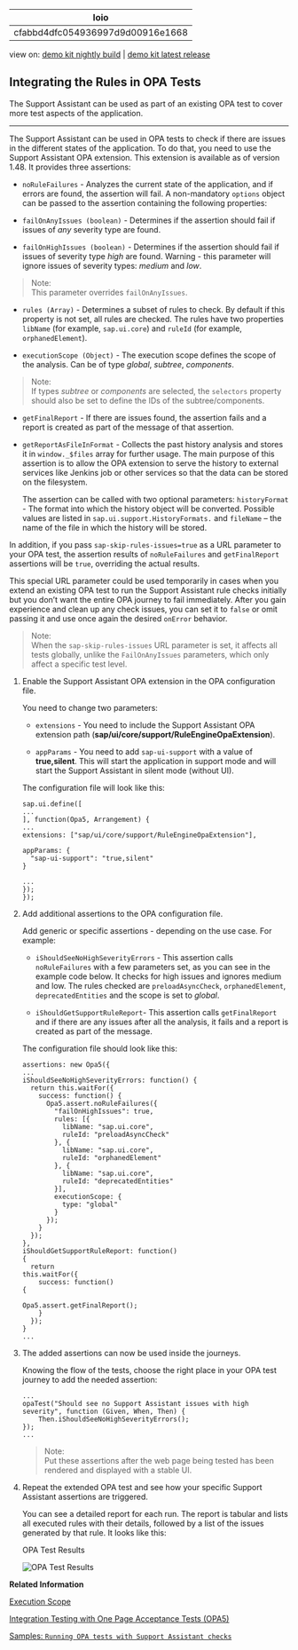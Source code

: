 <!-- loiocfabbd4dfc054936997d9d00916e1668 -->

| loio |
| -----|
| cfabbd4dfc054936997d9d00916e1668 |

<div id="loio">

view on: [demo kit nightly build](https://openui5nightly.hana.ondemand.com/#/topic/cfabbd4dfc054936997d9d00916e1668) | [demo kit latest release](https://openui5.hana.ondemand.com/#/topic/cfabbd4dfc054936997d9d00916e1668)</div>

## Integrating the Rules in OPA Tests

The Support Assistant can be used as part of an existing OPA test to cover more test aspects of the application.

***

The Support Assistant can be used in OPA tests to check if there are issues in the different states of the application. To do that, you need to use the Support Assistant OPA extension. This extension is available as of version 1.48. It provides three assertions:

-   `noRuleFailures` - Analyzes the current state of the application, and if errors are found, the assertion will fail. A non-mandatory `options` object can be passed to the assertion containing the following properties:

-   `failOnAnyIssues (boolean)` - Determines if the assertion should fail if issues of *any* severity type are found.

-   `failOnHighIssues (boolean)` - Determines if the assertion should fail if issues of severity type *high* are found. Warning - this parameter will ignore issues of severity types: *medium* and *low*.

> Note:  
> This parameter overrides `failOnAnyIssues`.

-   `rules (Array)` - Determines a subset of rules to check. By default if this property is not set, all rules are checked. The rules have two properties `libName` \(for example, `sap.ui.core`\) and `ruleId` \(for example, `orphanedElement`\).

-   `executionScope (Object)` - The execution scope defines the scope of the analysis. Can be of type *global*, *subtree*, *components*.

> Note:  
> If types *subtree* or *components* are selected, the `selectors` property should also be set to define the IDs of the subtree/components.

-   `getFinalReport` - If there are issues found, the assertion fails and a report is created as part of the message of that assertion.

-   `getReportAsFileInFormat` - Collects the past history analysis and stores it in `window._$files` array for further usage. The main purpose of this assertion is to allow the OPA extension to serve the history to external services like Jenkins job or other services so that the data can be stored on the filesystem.

    The assertion can be called with two optional parameters: `historyFormat` - The format into which the history object will be converted. Possible values are listed in `sap.ui.support.HistoryFormats.` and `fileName` – the name of the file in which the history will be stored.


In addition, if you pass `sap-skip-rules-issues=true` as a URL parameter to your OPA test, the assertion results of `noRuleFailures` and `getFinalReport` assertions will be `true`, overriding the actual results.

This special URL parameter could be used temporarily in cases when you extend an existing OPA test to run the Support Assistant rule checks initially but you don’t want the entire OPA journey to fail immediately. After you gain experience and clean up any check issues, you can set it to `false` or omit passing it and use once again the desired `onError` behavior.

> Note:  
> When the `sap-skip-rules-issues` URL parameter is set, it affects all tests globally, unlike the `FailOnAnyIssues` parameters, which only affect a specific test level.

1.  Enable the Support Assistant OPA extension in the OPA configuration file.

    You need to change two parameters:

    -   `extensions` - You need to include the Support Assistant OPA extension path \(**sap/ui/core/support/RuleEngineOpaExtension**\).

    -   `appParams` - You need to add `sap-ui-support` with a value of **true,silent**. This will start the application in support mode and will start the Support Assistant in silent mode \(without UI\).

    The configuration file will look like this:

    ```
    sap.ui.define([
    ...
    ], function(Opa5, Arrangement) {
    ...
    extensions: ["sap/ui/core/support/RuleEngineOpaExtension"],
    
    appParams: {
      "sap-ui-support": "true,silent"
    }
    
    ...
    });
    });
    
    ```

2.  Add additional assertions to the OPA configuration file.

    Add generic or specific assertions - depending on the use case. For example:

    -   `iShouldSeeNoHighSeverityErrors` - This assertion calls `noRuleFailures` with a few parameters set, as you can see in the example code below. It checks for high issues and ignores medium and low. The rules checked are `preloadAsyncCheck`, `orphanedElement`, `deprecatedEntities` and the scope is set to *global*.

    -   `iShouldGetSupportRuleReport`- This assertion calls `getFinalReport` and if there are any issues after all the analysis, it fails and a report is created as part of the message.

    The configuration file should look like this:

    ```
    assertions: new Opa5({
    ...
    iShouldSeeNoHighSeverityErrors: function() {
      return this.waitFor({
        success: function() {
          Opa5.assert.noRuleFailures({
            "failOnHighIssues": true,
            rules: [{
              libName: "sap.ui.core",
              ruleId: "preloadAsyncCheck"
            }, {
              libName: "sap.ui.core",
              ruleId: "orphanedElement"
            }, {
              libName: "sap.ui.core",
              ruleId: "deprecatedEntities"
            }],
            executionScope: {
              type: "global"
            }
          });
        }
      });
    },
    iShouldGetSupportRuleReport: function() {                                                       
      return this.waitFor({                                                                     
        success: function() {                                                                                   
          Opa5.assert.getFinalReport();                                                                     
        }                                                       
      });                                         
    }
    ...
    
    ```

3.  The added assertions can now be used inside the journeys.

    Knowing the flow of the tests, choose the right place in your OPA test journey to add the needed assertion:

    ```
    ...
    opaTest("Should see no Support Assistant issues with high severity", function (Given, When, Then) {
    	Then.iShouldSeeNoHighSeverityErrors();
    });
    ...
    
    ```

    > Note:  
    > Put these assertions after the web page being tested has been rendered and displayed with a stable UI.

4.  Repeat the extended OPA test and see how your specific Support Assistant assertions are triggered.

    You can see a detailed report for each run. The report is tabular and lists all executed rules with their details, followed by a list of the issues generated by that rule. It looks like this:

       
      
    <a name="loiocfabbd4dfc054936997d9d00916e1668__fig_wq5_lm1_k1b"/>OPA Test Results

     ![](loio2d0db1687d01471095d520ccdcce6d68_HiRes.png "OPA Test Results") 


**Related Information**  


[Execution Scope](Execution_Scope_e15067d.md)

[Integration Testing with One Page Acceptance Tests \(OPA5\)](Integration_Testing_with_One_Page_Acceptance_Tests_(OPA5)_2696ab5.md)

[Samples: `Running OPA tests with Support Assistant checks`](https://openui5.hana.ondemand.com/explored.html#/sample/sap.ui.core.sample.OpaWithSupportAssistant/preview)

